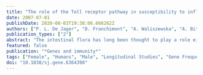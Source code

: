 ```yaml
---
title: "The role of the Toll receptor pathway in susceptibility to inflammatory bowel diseases."
date: 2007-07-01
publishDate: 2020-08-03T19:38:06.666262Z
authors: ["P. L. De Jager", "D. Franchimont", "A. Waliszewska", "A. Bitton", "A. Cohen", "D. Langelier", "J. Belaiche", "S. Vermeire", "L. Farwell", "A. Goris", "C. Libioulle", "N. Jani", "T. Dassopoulos", "G. P. Bromfield", "B. Dubois", "J. H. Cho", "S. R. Brant", "R. H. Duerr", "H. Yang", "J. I. Rotter", "M. S. Silverberg", "A. H. Steinhart", "M. J. Daly", "D. K. Podolsky", "E. Louis", "D. A. Hafler", "J. D. Rioux"]
publication_types: ["2"]
abstract: "The intestinal flora has long been thought to play a role either in initiating or in exacerbating the inflammatory bowel diseases (IBD). Host defenses, such as those mediated by the Toll-like receptors (TLR), are critical to the host/pathogen interaction and have been implicated in IBD pathophysiology. To explore the association of genetic variation in TLR pathways with susceptibility  to IBD, we performed a replication study and pooled analyses of the putative IBD  risk alleles in NFKB1 and TLR4, and we performed a haplotype-based screen for association to IBD in the TLR genes and a selection of their adaptor and signaling molecules. Our genotyping of 1539 cases of IBD and pooled analysis of 4805 cases of IBD validates the published association of a TLR4 allele with risk  of IBD (odds ratio (OR): 1.30, 95% confidence interval (CI): 1.15-1.48; P=0.00017) and Crohn's disease (OR: 1.33, 95% CI: 1.16-1.54; P=0.000035) but not  ulcerative colitis. We also describe novel suggestive evidence that TIRAP (OR: 1.16, 95% CI: 1.04-1.30; P=0.007) has a modest effect on risk of IBD. Our analysis, therefore, offers additional evidence that the TLR4 pathway - in this case, TLR4 and its signaling molecule TIRAP - plays a role in susceptibility to IBD."
featured: false
publication: "*Genes and immunity*"
tags: ["Female", "Humans", "Male", "Longitudinal Studies", "Gene Frequency", "Genotype", "Haplotypes", "Signal Transduction", "*Genetic Predisposition to Disease", "*Polymorphism", "Single Nucleotide", "Inflammatory Bowel Diseases/*genetics/immunology", "Membrane Glycoproteins/*genetics/metabolism", "Receptors", "Interleukin-1/*genetics/metabolism", "Toll-Like Receptor 4/*genetics/immunology/metabolism", "Toll-Like Receptors/genetics/metabolism"]
doi: "10.1038/sj.gene.6364398"
---
```


